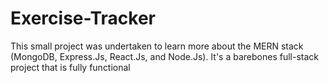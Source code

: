 # Exercise-Tracker
This small project was undertaken to learn more about the MERN stack (MongoDB, Express.Js, React.Js, and Node.Js). It's a barebones full-stack project that is fully functional
